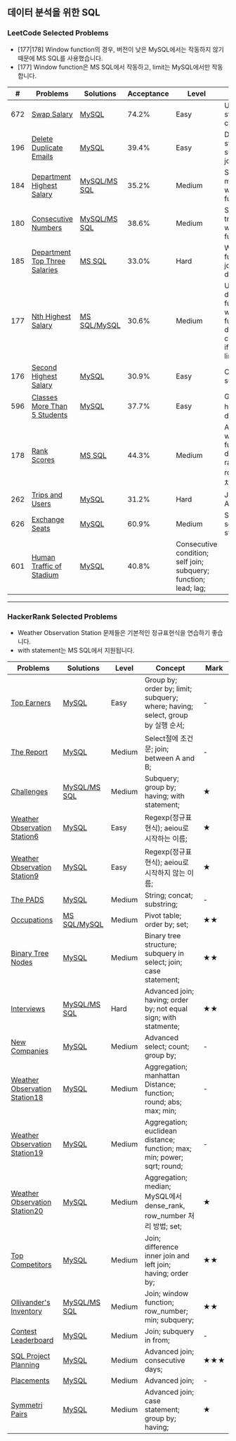 ## 데이터 분석을 위한 SQL


### LeetCode Selected Problems


- [177|178] Window function의 경우, 버전이 낮은 MySQL에서는 작동하지 않기 때문에 MS SQL를 사용했습니다.
- [177] Window function은 MS SQL에서 작동하고, limit는 MySQL에서만 작동합니다.

| # | Problems | Solutions | Acceptance | Level | Concept | Mark |
|----|----------|-----------|-------|------| --------|---|
| 672 | [Swap Salary](https://leetcode.com/problems/swap-salary/) | [MySQL](./LeetCode/[627]Swap_Salary.sql) | 74.2% | Easy | Update statement; case when;| - |
| 196 | [Delete Duplicate Emails](https://leetcode.com/problems/delete-duplicate-emails/) | [MySQL](./LeetCode/[196]Delete_Duplicate_Emails.sql) | 39.4% | Easy | Delete statement; subquery; join; | - |
| 184 | [Department Highest Salary](https://leetcode.com/problems/department-highest-salary/) | [MySQL/MS SQL](./LeetCode/[184]Department_Highest_Salary.sql) | 35.2% | Medium | Subquery;  max all; / window function;| - |
| 180 | [Consecutive Numbers](https://leetcode.com/problems/consecutive-numbers/) | [MySQL/MS SQL](./LeetCode/[180]Consecutive_Numbers.sql) | 38.6% | Medium | Self join; triple join; / window function; | - |
| 185 | [Department Top Three Salaries](https://leetcode.com/problems/department-top-three-salaries/) | [MS SQL](./LeetCode/[185]Department_Top_Three_Salaries.sql) | 33.0% | Hard | Window function; join; dense_rank; | - |
| 177 | [Nth Highest Salary](https://leetcode.com/problems/nth-highest-salary/) | [MS SQL/MySQL](./LeetCode/[177]Nth_Hightest_Salary.sql) | 30.6% | Medium | User-defined function; window function; dense_rank; case when; if function; limit; offset; | ★ |
| 176 | [Second Highest Salary](https://leetcode.com/problems/second-highest-salary/) | [MySQL](./LeetCode/[176]]Second_Hightest_Salary.sql) | 30.9% | Easy | Case when; subquery; | ★ |
| 596 | [Classes More Than 5 Students](https://leetcode.com/problems/classes-more-than-5-students/) | [MySQL](./LeetCode/[596]Classes_More_Than_5Students.sql) | 37.7% | Easy | Group by; having절에 distinct; | - |
| 178 | [Rank Scores](https://leetcode.com/problems/rank-scores/) | [MS SQL](./LeetCode/[178]Rank_Scores.sql) | 44.3% | Medium | Alias; window function; dense_rank, rank, rownum의 차이; | - |
| 262 | [Trips and Users](https://leetcode.com/problems/trips-and-users/) | [MySQL](./LeetCode/[262]Trips_and_Users.sql) | 31.2% | Hard | Join; Data Analysis; | ★★ |
| 626 | [Exchange Seats](https://leetcode.com/problems/exchange-seats/) | [MySQL](./LeetCode/[626]Exchange_Seats.sql) | 60.9% | Medium | Subquery in select; case statement; | ★ |
| 601 | [Human Traffic of Stadium](https://leetcode.com/problems/human-traffic-of-stadium/) | [MySQL](./LeetCode/[601]Human_Traffic_of_Stadium.sql) | 40.8% | Consecutive condition; self join; subquery; function; lead; lag; | | ★★ |

---
### HackerRank Selected Problems


- Weather Observation Station 문제들은 기본적인 정규표현식을 연습하기 좋습니다.
- with statement는 MS SQL에서 지원됩니다.

| Problems | Solutions | Level | Concept | Mark |
|----------|-----------|-------|--------|---|
| [Top Earners](https://www.hackerrank.com/challenges/earnings-of-employees/problem) | [MySQL](./HackerRank/Top_Earners.sql) | Easy | Group by; order by; limit; subquery; where; having; select, group by 실행 순서; | - |
| [The Report](https://www.hackerrank.com/challenges/the-report/problem) | [MySQL](./HackerRank/The_Report.sql) | Medium | Select절에 조건문; join; between A and B; | - |
| [Challenges](https://www.hackerrank.com/challenges/challenges/problem) | [MySQL/MS SQL](./HackerRank/Challenges.sql) | Medium | Subquery; group by; having; with statement; | ★ |
| [Weather Observation Station6](https://www.hackerrank.com/challenges/weather-observation-station-6/problem) | [MySQL](./HackerRank/Weather_Observation_Station6.sql) | Easy | Regexp(정규표현식); aeiou로 시작하는 이름; | ★ |
| [Weather Observation Station9](https://www.hackerrank.com/challenges/weather-observation-station-9/problem) | [MySQL](./HackerRank/Weather_Observation_Station9.sql) | Easy | Regexp(정규표현식); aeiou로 시작하지 않는 이름; | ★ |
| [The PADS](https://www.hackerrank.com/challenges/the-pads/problem) | [MySQL](./HackerRank/The_PADS.sql) | Medium | String; concat; substring;| - |
| [Occupations](https://www.hackerrank.com/challenges/occupations/problem) | [MS SQL/MySQL](./HackerRank/Occupations.sql) | Medium | Pivot table; order by; set; | ★★ |
| [Binary Tree Nodes](https://www.hackerrank.com/challenges/binary-search-tree-1/problem) | [MySQL](./HackerRank/Binary_Tree_Nodes.sql) | Medium | Binary tree structure; subquery in select; join; case statement; | ★★ |
| [Interviews](https://www.hackerrank.com/challenges/interviews/problem) | [MySQL/MS SQL](./HackerRank/Interviews.sql) | Hard | Advanced join; having; order by; not equal sign; with statmente; | ★★ |
| [New Companies](https://www.hackerrank.com/challenges/the-company/problem) | [MySQL](./HackerRank/New_Companies.sql) | Medium | Advanced select; count; group by; | - |
| [Weather Observation Station18](https://www.hackerrank.com/challenges/weather-observation-station-18/problem) | [MySQL](./HackerRank/Weather_Observation_Station18.sql) | Medium | Aggregation; manhattan Distance; function; round; abs; max; min;| - |
| [Weather Observation Station19](https://www.hackerrank.com/challenges/weather-observation-station-19/problem) | [MySQL](./HackerRank/Weather_Observation_Station19.sql) | Medium | Aggregation; euclidean  distance; function; max; min; power; sqrt; round; | - |
| [Weather Observation Station20](https://www.hackerrank.com/challenges/weather-observation-station-20/problem) | [MySQL](./HackerRank/Weather_Observation_Station20.sql) | Medium | Aggregation; median; MySQL에서 dense_rank, row_number 처리 방법; set; | ★ |
| [Top Competitors](https://www.hackerrank.com/challenges/full-score/problem) | [MySQL](./HackerRank/Top_Competitors.sql) | Medium | Join; difference inner join and left join; having; order by; | ★★ |
| [Ollivander's Inventory](https://www.hackerrank.com/challenges/harry-potter-and-wands/problem) | [MySQL/MS SQL](./HackerRank/Ollivander's_Inventory.sql) | Medium | Join; window function; row_number; min; subquery; | ★★ |
| [Contest Leaderboard](https://www.hackerrank.com/challenges/contest-leaderboard/problem) | [MySQL](./HackerRank/Contest_Leaderboard.sql) | Medium | Join; subquery in from; | - |
| [SQL Project Planning](https://www.hackerrank.com/challenges/sql-projects/problem) | [MySQL](./HackerRank/SQL_Project_Planning.sql) | Medium | Advanced join; consecutive days; | ★★★ |
| [Placements](https://www.hackerrank.com/challenges/placements/problem) | [MySQL](./HackerRank/Placements.sql) | Medium | Advanced join; | - |
| [Symmetri Pairs](https://www.hackerrank.com/challenges/symmetric-pairs/problem) | [MySQL](./HackerRank/Symmetri_Pairs.sql) | Medium | Advanced join; case statement; group by; having; | ★ |
